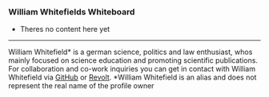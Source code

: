 ### William Whitefields Whiteboard

- Theres no content here yet

___
William Whitefield* is a german science, politics and law  enthusiast, whos mainly focused on science education and promoting scientific publications. For collaboration and co-work inquiries you can get in contact with William Whitefield via [GitHub](https://github.com/whitefield-william) or [Revolt](https://app.revolt.chat/server/01HY5NBNW96E4CSZF2GE0DHCM4/channel/01HY5NBNW9ZMCBVX228T38QTQ6). *William Whitefield is an alias and does not represent the real name of the profile owner
